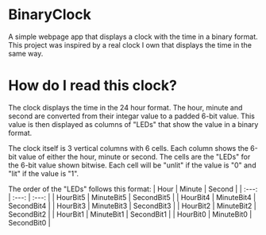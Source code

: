 # BinaryClock
 A simple webpage app that displays a clock with the time in a binary format. This project was inspired by a real clock I own that displays the time in the same way.
# How do I read this clock?
 The clock displays the time in the 24 hour format. The hour, minute and second are converted from their integar value to a padded 6-bit value. This value is then displayed as columns of "LEDs" that show the value in a binary format.
 
 The clock itself is 3 vertical columns with 6 cells. Each column shows the 6-bit value of either the hour, minute or second. The cells are the "LEDs" for the 6-bit value shown bitwise. Each cell will be "unlit" if the value is "0" and "lit" if the value is "1".
 
 The order of the "LEDs" follows this format:
 | Hour | Minute | Second |
 | :---: | :---: | :---: |
 | HourBit5 | MinuteBit5 | SecondBit5 |
 | HourBit4 | MinuteBit4 | SecondBit4 |
 | HourBit3 | MinuteBit3 | SecondBit3 |
 | HourBit2 | MinuteBit2 | SecondBit2 |
 | HourBit1 | MinuteBit1 | SecondBit1 |
 | HourBit0 | MinuteBit0 | SecondBit0 |

